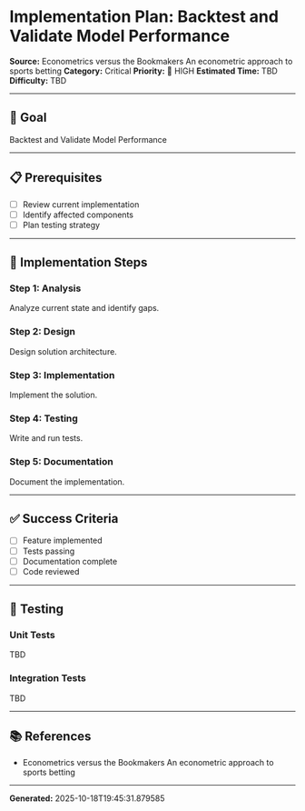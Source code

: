 # Implementation Plan: Backtest and Validate Model Performance

**Source:** Econometrics versus the Bookmakers An econometric approach to sports betting
**Category:** Critical
**Priority:** 🔴 HIGH
**Estimated Time:** TBD
**Difficulty:** TBD

---

## 🎯 Goal

Backtest and Validate Model Performance

---

## 📋 Prerequisites

- [ ] Review current implementation
- [ ] Identify affected components
- [ ] Plan testing strategy

---

## 🔧 Implementation Steps

### Step 1: Analysis

Analyze current state and identify gaps.

### Step 2: Design

Design solution architecture.

### Step 3: Implementation

Implement the solution.

### Step 4: Testing

Write and run tests.

### Step 5: Documentation

Document the implementation.

---

## ✅ Success Criteria

- [ ] Feature implemented
- [ ] Tests passing
- [ ] Documentation complete
- [ ] Code reviewed

---

## 🧪 Testing

### Unit Tests

TBD

### Integration Tests

TBD

---

## 📚 References

- Econometrics versus the Bookmakers An econometric approach to sports betting

---

**Generated:** 2025-10-18T19:45:31.879585
